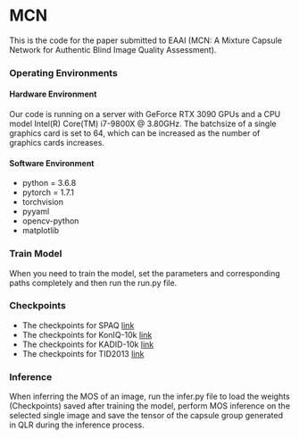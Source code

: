 # MCN
This is the code for the paper submitted to EAAI (MCN: A Mixture Capsule Network for Authentic Blind Image Quality Assessment).
### Operating Environments
#### Hardware Environment
Our code is running on a server with GeForce RTX 3090 GPUs and a CPU model Intel(R) Core(TM) i7-9800X @ 3.80GHz. The batchsize of a single graphics card is set to 64, which can be increased as the number of graphics cards increases.
#### Software Environment
* python = 3.6.8
* pytorch = 1.7.1
* torchvision
* pyyaml
* opencv-python
* matplotlib

### Train Model
When you need to train the model, set the parameters and corresponding paths completely and then run the run.py file.

### Checkpoints
* The checkpoints for SPAQ [link](https://drive.google.com/file/d/11gmmvwYgC7o3jZGH6EBvQTH1ZUGmjsjy/view?usp=sharing)
* The checkpoints for KonIQ-10k [link](https://drive.google.com/file/d/1JHW2-MdQArGQ453TICqY0AUGLRbJDUH5/view?usp=sharing)
* The checkpoints for KADID-10k [link](https://drive.google.com/file/d/1VynYrQp-exEYn4qCTeZkcUZodryXScVy/view?usp=sharing)
* The checkpoints for TID2013 [link](https://drive.google.com/file/d/1_WbcRjad2b2A87MPyaZN0u2TZhc_GI4q/view?usp=sharing)

### Inference
When inferring the MOS of an image, run the infer.py file to load the weights (Checkpoints) saved after training the model, perform MOS inference on the selected single image and save the tensor of the capsule group generated in QLR during the inference process.

